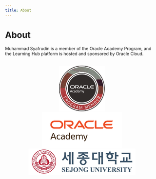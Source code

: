 ```yaml
---
title: About
---
```


# About

Muhammad Syafrudin is a member of the Oracle Academy Program, and the Learning Hub platform is hosted and sponsored by Oracle Cloud.
<center>
<br/>
<img src="/img/member-ebadge-2.png" width="150"/>
<br/>
<img src="/img/Oracle-Academy-cmyk.png"/>
<br/>
<img src="/img/sejong.jpg" width="350"/>
</center>